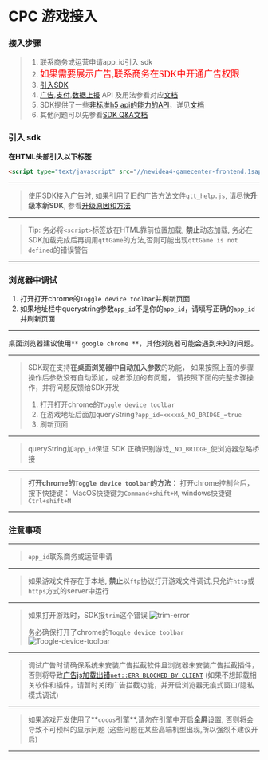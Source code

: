 # CPC 游戏接入

### 接入步骤
> 1. 联系商务或运营申请app_id引入 sdk
> 2. <font size=4 color=red face="黑体">如果需要展示广告,联系商务在SDK中开通广告权限</font>
> 3. [引入SDK](#引入-sdk)
> 4. [广告](./游戏广告接入文档.md),[支付](./游戏支付接入文档.md),[数据上报](./SDK数据上报接入文档.md) API 及用法参看对应[文档](./README.md)
> 5. SDK提供了一些[非标准h5 api的能力的API](./SDK能力文档.md)，详见[文档](./SDK能力文档.md)
> 6. 其他问题可以先参看[SDK Q&A文档](./SDK_Q&A.md)

### 引入 sdk

**在HTML头部引入以下标签**

```HTML
<script type="text/javascript" src="//newidea4-gamecenter-frontend.1sapp.com/sdk/prod/h5.v1.0.0.js?spread=required"></script>
```
---

> 使用SDK接入广告时, 如果引用了旧的广告方法文件`qtt_help.js`, 请尽快**升级本新SDK**, 参看[升级原因和方法](./SDK_Q&A.md)

---

> Tip: 务必将`<script>`标签放在HTML靠前位置加载, **禁止**动态加载, 务必在SDK加载完成后再调用`qttGame`的方法,否则可能出现`qttGame is not defined`的错误警告

---

### 浏览器中调试

1. 打开打开chrome的`Toggle device toolbar`并刷新页面
2. 如果地址栏中querystring参数`app_id`不是你的`app_id`，请填写正确的`app_id`并刷新页面

---

桌面浏览器建议使用`** google chrome **`，其他浏览器可能会遇到未知的问题。

---

>SDK现在支持**在桌面浏览器中自动加入参数**的功能，
>如果按照上面的步骤操作后参数没有自动添加，或者添加的有问题，
>请按照下面的完整步骤操作，并将问题反馈给SDK开发
>
> 1. 打开打开chrome的`Toggle device toolbar`
> 2. 在游戏地址后面加queryString`?app_id=xxxxx&_NO_BRIDGE_=true`
> 3. 刷新页面

---

> queryString加`app_id`保证 SDK 正确识别游戏,`_NO_BRIDGE_`使浏览器忽略桥接

---

> **打开chrome的`Toggle device toolbar`的方法：**
> 打开chrome控制台后，按下快捷键：
> MacOS快捷键为`Command+shift+M`, windows快捷键`Ctrl+shift+M`

---

### 注意事项

---

> `app_id`联系商务或运营申请

---

> 如果游戏文件存在于本地, **禁止**以`ftp`协议打开游戏文件调试,只允许`http`或`https`方式的server中运行

---

> 如果打开游戏时，SDK报`trim`这个错误
![trim-error](https://static-oss.qutoutiao.net/sdk/questions_and_answers/trim_error.png)
>
>务必确保打开了chrome的`Toggle device toolbar`
>![Toogle-device-toolbar](https://static-oss.qutoutiao.net/sdk/questions_and_answers/Tggle-device-toolbar.png)

---

> 调试广告时请确保系统未安装广告拦截软件且浏览器未安装广告拦截插件，否则将导致[广告js加载出错`net::ERR_BLOCKED_BY_CLIENT`](./SDK_Q&A.md)
> (如果不想卸载相关软件和插件，请暂时关闭广告拦截功能，并开启浏览器无痕式窗口/隐私模式调试)

---

> 如果游戏开发使用了**`cocos`引擎**,请勿在引擎中开启**全屏**设置, 否则将会导致不可预料的显示问题
> (这些问题在某些高端机型出现,所以强烈不建议开启)

---
